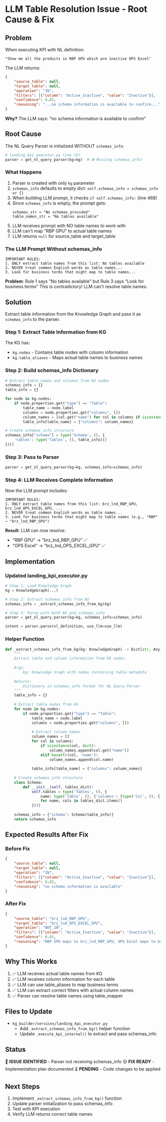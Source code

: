 # LLM Table Resolution Issue - Root Cause & Fix

## Problem

When executing KPI with NL definition:
```
"Show me all the products in RBP GPU which are inactive OPS Excel"
```

The LLM returns:
```json
{
    "source_table": null,
    "target_table": null,
    "operation": "IN",
    "filters": [{"column": "Active_Inactive", "value": "Inactive"}],
    "confidence": 0.85,
    "reasoning": "...no schema information is available to confirm..."
}
```

**Why?** The LLM says: "no schema information is available to confirm"

## Root Cause

The NL Query Parser is initialized WITHOUT `schemas_info`:

```python
# landing_kpi_executor.py line 157
parser = get_nl_query_parser(kg=kg)  # ❌ Missing schemas_info!
```

### What Happens

1. Parser is created with only `kg` parameter
2. `schemas_info` defaults to empty dict: `self.schemas_info = schemas_info or {}`
3. When building LLM prompt, it checks `if self.schemas_info:` (line 468)
4. Since `schemas_info` is empty, the prompt gets:
   ```
   schemas_str = "No schemas provided"
   table_names_str = "No tables available"
   ```
5. LLM receives prompt with NO table names to work with
6. LLM can't map "RBP GPU" to actual table names
7. LLM returns `null` for source_table and target_table

### The LLM Prompt Without schemas_info

```
IMPORTANT RULES:
1. ONLY extract table names from this list: No tables available
2. NEVER treat common English words as table names...
3. Look for business terms that might map to table names...
```

**Problem**: Rule 1 says "No tables available" but Rule 3 says "Look for business terms"
This is contradictory! LLM can't resolve table names.

## Solution

Extract table information from the Knowledge Graph and pass it as `schemas_info` to the parser.

### Step 1: Extract Table Information from KG

The KG has:
- `kg.nodes` - Contains table nodes with column information
- `kg.table_aliases` - Maps actual table names to business names

### Step 2: Build schemas_info Dictionary

```python
# Extract table names and columns from KG nodes
schemas_info = {}
table_info = {}

for node in kg.nodes:
    if node.properties.get("type") == "Table":
        table_name = node.label
        columns = node.properties.get("columns", [])
        column_names = [col.get("name") for col in columns if isinstance(col, dict)]
        table_info[table_name] = {"columns": column_names}

# Create schemas_info structure
schemas_info["schema"] = type('Schema', (), {
    'tables': type('Tables', (), table_info)()
})()
```

### Step 3: Pass to Parser

```python
parser = get_nl_query_parser(kg=kg, schemas_info=schemas_info)
```

### Step 4: LLM Receives Complete Information

Now the LLM prompt includes:

```
IMPORTANT RULES:
1. ONLY extract table names from this list: brz_lnd_RBP_GPU, brz_lnd_OPS_EXCEL_GPU, ...
2. NEVER treat common English words as table names...
3. Look for business terms that might map to table names (e.g., "RBP" → "brz_lnd_RBP_GPU")
```

**Result**: LLM can now resolve:
- "RBP GPU" → "brz_lnd_RBP_GPU" ✅
- "OPS Excel" → "brz_lnd_OPS_EXCEL_GPU" ✅

## Implementation

### Updated landing_kpi_executor.py

```python
# Step 1: Load Knowledge Graph
kg = KnowledgeGraph(...)

# Step 2: Extract schemas_info from KG
schemas_info = _extract_schemas_info_from_kg(kg)

# Step 3: Parse with both KG and schemas_info
parser = get_nl_query_parser(kg=kg, schemas_info=schemas_info)

intent = parser.parse(nl_definition, use_llm=use_llm)
```

### Helper Function

```python
def _extract_schemas_info_from_kg(kg: KnowledgeGraph) -> Dict[str, Any]:
    """
    Extract table and column information from KG nodes.
    
    Args:
        kg: Knowledge Graph with nodes containing table metadata
        
    Returns:
        Dictionary in schemas_info format for NL Query Parser
    """
    table_info = {}
    
    # Extract table nodes from KG
    for node in kg.nodes:
        if node.properties.get("type") == "Table":
            table_name = node.label
            columns = node.properties.get("columns", [])
            
            # Extract column names
            column_names = []
            for col in columns:
                if isinstance(col, dict):
                    column_names.append(col.get("name"))
                elif hasattr(col, 'name'):
                    column_names.append(col.name)
            
            table_info[table_name] = {"columns": column_names}
    
    # Create schemas_info structure
    class Schema:
        def __init__(self, tables_dict):
            self.tables = type('Tables', (), {
                name: type('Table', (), {'columns': [type('Col', (), {'name': c})() for c in cols['columns']]})()
                for name, cols in tables_dict.items()
            })()
    
    schemas_info = {"schema": Schema(table_info)}
    return schemas_info
```

## Expected Results After Fix

### Before Fix
```json
{
    "source_table": null,
    "target_table": null,
    "operation": "IN",
    "filters": [{"column": "Active_Inactive", "value": "Inactive"}],
    "confidence": 0.85,
    "reasoning": "no schema information is available"
}
```

### After Fix
```json
{
    "source_table": "brz_lnd_RBP_GPU",
    "target_table": "brz_lnd_OPS_EXCEL_GPU",
    "operation": "NOT_IN",
    "filters": [{"column": "Active_Inactive", "value": "Inactive"}],
    "confidence": 0.85,
    "reasoning": "RBP GPU maps to brz_lnd_RBP_GPU, OPS Excel maps to brz_lnd_OPS_EXCEL_GPU"
}
```

## Why This Works

1. ✅ LLM receives actual table names from KG
2. ✅ LLM receives column information for each table
3. ✅ LLM can use table_aliases to map business terms
4. ✅ LLM can extract correct filters with actual column names
5. ✅ Parser can resolve table names using table_mapper

## Files to Update

- `kg_builder/services/landing_kpi_executor.py`
  - Add `_extract_schemas_info_from_kg()` helper function
  - Update `_execute_kpi_internal()` to extract and pass schemas_info

## Status

🔴 **ISSUE IDENTIFIED** - Parser not receiving schemas_info
🟡 **FIX READY** - Implementation plan documented
⏳ **PENDING** - Code changes to be applied

## Next Steps

1. Implement `_extract_schemas_info_from_kg()` function
2. Update parser initialization to pass schemas_info
3. Test with KPI execution
4. Verify LLM returns correct table names

